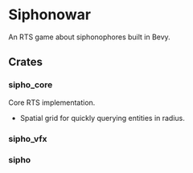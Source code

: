 # Siphonowar

An RTS game about siphonophores built in Bevy.

## Crates

### sipho_core

Core RTS implementation.

* Spatial grid for quickly querying entities in radius.

### sipho_vfx
### sipho
